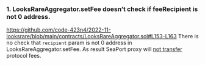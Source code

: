 ### 1. LooksRareAggregator.setFee doesn’t check if feeRecipient is not 0 address.
https://github.com/code-423n4/2022-11-looksrare/blob/main/contracts/LooksRareAggregator.sol#L153-L163
There is no check that `recipient` param is not 0 address in LooksRareAggregator.setFee. 
As result SeaPort proxy will [not transfer]( https://github.com/code-423n4/2022-11-looksrare/blob/main/contracts/proxies/SeaportProxy.sol#L206) protocol fees. 